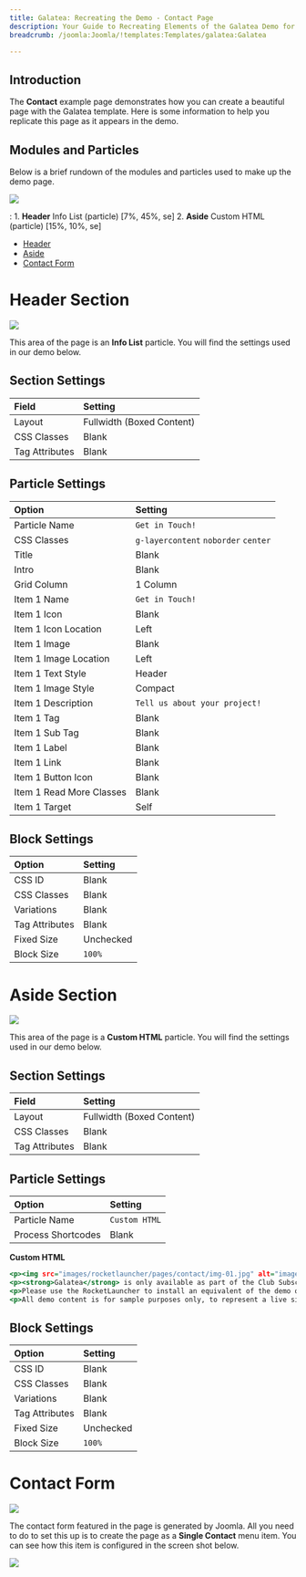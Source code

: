 ```yaml
---
title: Galatea: Recreating the Demo - Contact Page
description: Your Guide to Recreating Elements of the Galatea Demo for Joomla
breadcrumb: /joomla:Joomla/!templates:Templates/galatea:Galatea

---
```


## Introduction

The **Contact** example page demonstrates how you can create a beautiful page with the Galatea template. Here is some information to help you replicate this page as it appears in the demo.

## Modules and Particles

Below is a brief rundown of the modules and particles used to make up the demo page.

![](assets/page_contact.png)

:   1. **Header** Info List (particle) [7%, 45%, se]
    2. **Aside** Custom HTML (particle) [15%, 10%, se]

* [Header](#header-section)
* [Aside](#aside-section)
* [Contact Form](#contact-form)

# Header Section

![](assets/page_contact_1.png)

This area of the page is an **Info List** particle. You will find the settings used in our demo below.

## Section Settings

| Field          | Setting                   |
| :-----         | :-----                    |
| Layout         | Fullwidth (Boxed Content) |
| CSS Classes    | Blank                     |
| Tag Attributes | Blank                     |

## Particle Settings

| Option                   | Setting                              |
| :-----                   | :-----                               |
| Particle Name            | `Get in Touch!`                      |
| CSS Classes              | `g-layercontent` `noborder` `center` |
| Title                    | Blank                                |
| Intro                    | Blank                                |
| Grid Column              | 1 Column                             |
| Item 1 Name              | `Get in Touch!`                      |
| Item 1 Icon              | Blank                                |
| Item 1 Icon Location     | Left                                 |
| Item 1 Image             | Blank                                |
| Item 1 Image Location    | Left                                 |
| Item 1 Text Style        | Header                               |
| Item 1 Image Style       | Compact                              |
| Item 1 Description       | `Tell us about your project!`        |
| Item 1 Tag               | Blank                                |
| Item 1 Sub Tag           | Blank                                |
| Item 1 Label             | Blank                                |
| Item 1 Link              | Blank                                |
| Item 1 Button Icon       | Blank                                |
| Item 1 Read More Classes | Blank                                |
| Item 1 Target            | Self                                 |

## Block Settings

| Option         | Setting   |
| :-----         | :-----    |
| CSS ID         | Blank     |
| CSS Classes    | Blank     |
| Variations     | Blank     |
| Tag Attributes | Blank     |
| Fixed Size     | Unchecked |
| Block Size     | `100%`    |

# Aside Section

![](assets/page_contact_2.png)

This area of the page is a **Custom HTML** particle. You will find the settings used in our demo below.

## Section Settings

| Field          | Setting                   |
| :-----         | :-----                    |
| Layout         | Fullwidth (Boxed Content) |
| CSS Classes    | Blank                     |
| Tag Attributes | Blank                     |

## Particle Settings

| Option             | Setting       |
| :-----             | :-----        |
| Particle Name      | `Custom HTML` |
| Process Shortcodes | Blank         |

**Custom HTML**

~~~ .html
<p><img src="images/rocketlauncher/pages/contact/img-01.jpg" alt="image"></p>
<p><strong>Galatea</strong> is only available as part of the Club Subscription.</p>
<p>Please use the RocketLauncher to install an equivalent of the demo onto your site.</p>
<p>All demo content is for sample purposes only, to represent a live site.</p>
~~~

## Block Settings

| Option         | Setting   |
| :-----         | :-----    |
| CSS ID         | Blank     |
| CSS Classes    | Blank     |
| Variations     | Blank     |
| Tag Attributes | Blank     |
| Fixed Size     | Unchecked |
| Block Size     | `100%`    |

# Contact Form

![](assets/page_contact_3.png)

The contact form featured in the page is generated by Joomla. All you need to do to set this up is to create the page as a **Single Contact** menu item. You can see how this item is configured in the screen shot below. 

![](assets/page_contact_4.png)
